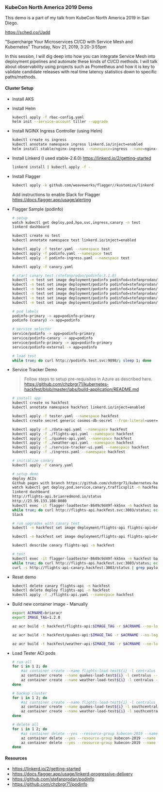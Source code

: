 ### KubeCon North America 2019 Demo

This demo is a part of my talk from KubeCon North America 2019 in San Diego.

https://sched.co/Uadd 

"Supercharge Your Microservices CI/CD with Service Mesh and Kubernetes"
Thursday, Nov 21, 2019, 3:20-3:55pm

In this session, I will dig deep into how you can integrate Service Mesh into deployment pipelines and automate these kinds of CI/CD methods. I will talk about observability using projects such as Prometheus and how it is key to validate candidate releases with real time latency statistics down to specific paths/methods.


#### Cluster Setup

* Install AKS

* Install Helm

    ```bash
    kubectl apply -f rbac-config.yaml
    helm init --service-account tiller --upgrade
    ```

* Install NGINX Ingress Controller (using Helm)

    ```bash
    kubectl create ns ingress
    kubectl annotate namespace ingress linkerd.io/inject=enabled
    helm install stable/nginx-ingress --namespace=ingress --name=nginx-ingress
    ```

* Install Linkerd (I used stable-2.6.0) https://linkerd.io/2/getting-started 

    ```bash
    linkerd install | kubectl apply -f -
    ```

* Install Flagger

    ```bash
    kubectl apply -k github.com/weaveworks/flagger//kustomize/linkerd
    ```

    Add instructions to enable Slack for Flagger
    https://docs.flagger.app/usage/alerting 

* Flagger Sample (podinfo)

    ```bash
    # setup
    watch kubectl get deploy,pod,hpa,svc,ingress,canary -n test
    linkerd dashboard

    kubectl create ns test
    kubectl annotate namespace test linkerd.io/inject=enabled
    
    kubectl apply -f tester.yaml --namespace test
    kubectl apply -f podinfo.yaml --namespace test
    kubectl apply -f podinfo-ingress.yaml --namespace test

    kubectl apply -f canary.yaml

    # start canary test (stefanprodan/podinfo:3.1.0)
    kubectl -n test set image deployment/podinfo podinfod=stefanprodan/podinfo:3.0.0
    kubectl -n test set image deployment/podinfo podinfod=stefanprodan/podinfo:3.1.0
    kubectl -n test set image deployment/podinfo podinfod=stefanprodan/podinfo:3.1.1
    kubectl -n test set image deployment/podinfo podinfod=stefanprodan/podinfo:3.1.2
    kubectl -n test set image deployment/podinfo podinfod=stefanprodan/podinfo:3.1.3
    kubectl -n test set image deployment/podinfo podinfod=stefanprodan/podinfo:3.1.4

    # pod labels
    podinfo-primary -> app=podinfo-primary
    podinfo (canary) -> app=podinfo

    # service selector
    service/podinfo -> app=podinfo-primary
    service/podinfo-canary -> app=podinfo
    service/podinfo-primary -> app=podinfo-primary
    service/podinfo-external -> app=podinfo

    # load test
    while true; do curl http://podinfo.test.svc:9898/; sleep 1; done
    ```

* Service Tracker Demo

    > Follow steps to setup pre-requisites in Azure as described here. https://github.com/chzbrgr71/kubernetes-hackfest/blob/master/labs/build-application/README.md 

    ```bash
    # install app
    kubectl create ns hackfest
    kubectl annotate namespace hackfest linkerd.io/inject=enabled
    
    kubectl apply -f tester.yaml --namespace hackfest
    kubectl create secret generic cosmos-db-secret --from-literal=user=$MONGODB_USER --from-literal=pwd=$MONGODB_PASSWORD --from-literal=appinsights=$APPINSIGHTS_INSTRUMENTATIONKEY -n hackfest

    kubectl apply -f ./data-api.yaml --namespace hackfest
    kubectl apply -f ./flights-api.yaml --namespace hackfest
    kubectl apply -f ./quakes-api.yaml --namespace hackfest
    kubectl apply -f ./weather-api.yaml --namespace hackfest
    kubectl apply -f ./service-tracker-ui.yaml --namespace hackfest
    kubectl apply -f ./ingress.yaml --namespace hackfest

    # initialize canary
    kubectl apply -f canary.yaml

    # setup demo
    deploy ACIs
    Github pages with branch https://github.com/chzbrgr71/kubernetes-hackfest 
    watch kubectl get deploy,pod,service,canary,trafficsplit -n hackfest
    linkerd dashboard
    http://flights-api.brianredmond.io/status 
    http://23.99.133.108:8080 
    kubectl exec -it flagger-loadtester-8649c9d49f-kk5nx -n hackfest bash
    while true; do curl http://flights-api.hackfest.svc:3003/status; echo $'\n'; sleep 1; done
    Slack

    # run upgrades with canary test
    kubectl -n hackfest set image deployment/flights-api flights-api=briaracr.azurecr.io/hackfest/flights-api:1.1.6

    kubectl -n hackfest set image deployment/flights-api flights-api=briaracr.azurecr.io/hackfest/flights-api:1.1.95-error

    kubectl describe canary flights-api -n hackfest

    # test
    kubectl exec -it flagger-loadtester-8649c9d49f-kk5nx -n hackfest bash
    while true; do curl http://flights-api.hackfest.svc:3003/status; echo $'\n'; sleep 1; done
    curl -s http://flights-api-canary.hackfest:3003/status | grep payload
    ```

* Reset demo

    ```bash
    kubectl delete canary flights-api -n hackfest
    kubectl delete deploy flights-api -n hackfest
    kubectl apply -f ./flights-api.yaml --namespace hackfest
    ```

* Build new container image - Manually

    ```bash
    export ACRNAME=briaracr
    export IMAGE_TAG=1.2.0

    az acr build -t hackfest/flights-api:$IMAGE_TAG -r $ACRNAME --no-logs ~/source/kubernetes-hackfest/app/flights-api

    az acr build -t hackfest/quakes-api:$IMAGE_TAG -r $ACRNAME --no-logs ~/source/kubernetes-hackfest/app/quakes-api

    az acr build -t hackfest/weather-api:$IMAGE_TAG -r $ACRNAME --no-logs ~/source/kubernetes-hackfest/app/weather-api
    ```

* Load Tester ACI pods

    ```bash
    # run all
    for i in 1 2; do
        #az container create --name flights-load-test${i} -l centralus --image chzbrgr71/loadtest:v2.0 --resource-group kubecon-2019 -o tsv --cpu 1 --memory 1 --environment-variables load_duration=-1 load_rate=2 load_url=flights-api.brianredmond.io/latest
        az container create --name quakes-load-test${i} -l centralus --image chzbrgr71/loadtest:v2.0 --resource-group kubecon-2019 -o tsv --cpu 1 --memory 1 --environment-variables load_duration=-1 load_rate=2 load_url=quakes-api.brianredmond.io/latest
        az container create --name weather-load-test${i} -l centralus --image chzbrgr71/loadtest:v2.0 --resource-group kubecon-2019 -o tsv --cpu 1 --memory 1 --environment-variables load_duration=-1 load_rate=2 load_url=weather-api.brianredmond.io/latest
    done

    # backup cluster
    for i in 1 2; do
        #az container create --name flights-load-test${i} -l centralus --image chzbrgr71/loadtest:v2.0 --resource-group kubecon-2019 -o tsv --cpu 1 --memory 1 --environment-variables load_duration=-1 load_rate=2 load_url=flights-api.brianredmond.io/latest
        az container create --name quakes-load-test${i} -l southcentralus --image chzbrgr71/loadtest:v2.0 --resource-group kubecon-2019 -o tsv --cpu 1 --memory 1 --environment-variables load_duration=-1 load_rate=2 load_url=23.99.203.105:3012/latest
        az container create --name weather-load-test${i} -l southcentralus --image chzbrgr71/loadtest:v2.0 --resource-group kubecon-2019 -o tsv --cpu 1 --memory 1 --environment-variables load_duration=-1 load_rate=2 load_url=52.173.206.133:3015/latest
    done

    # delete all
    for i in 1 2; do
        #az container delete --yes --resource-group kubecon-2019 --name flights-load-test${i}
        az container delete --yes --resource-group kubecon-2019 --name quakes-load-test${i}
        az container delete --yes --resource-group kubecon-2019 --name weather-load-test${i}
    done    
    ```

#### Resources

* https://linkerd.io/2/getting-started 
* https://docs.flagger.app/usage/linkerd-progressive-delivery 
* https://github.com/stefanprodan/podinfo
* https://github.com/chzbrgr71/podinfo 



